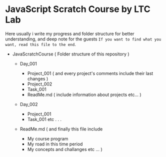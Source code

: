# JavaScript Scratch Course by LTC Lab

Here usually i write my progress and folder structure for better understanding, and deep note for the guests `If you want to find what you want, read this file to the end`.

- JavaScratchCourse ( Folder structure of this repository )

  - Day_001

    - Project_001 ( and every project's comments include their last changes )
    - Project_002
    - Task_001
    - ReadMe.md ( include information about projects etc... )

  - Day_002

    - Project_001
    - Task_001 etc . . .

  - ReadMe.md ( and finally this file include
    - My course program
    - My road in this time period
    - My concepts and challanges etc ... )
